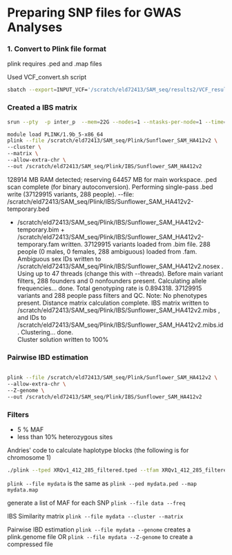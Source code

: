 # Preparing SNP files for GWAS Analyses

### 1. Convert to Plink file format
plink requires .ped and .map files

Used VCF_convert.sh script
```bash
sbatch --export=INPUT_VCF='/scratch/eld72413/SAM_seq/results2/VCF_results_new/Create_HC_Subset/New2/VarFilter_All/Sunflower_SAM_SNP_Calling_BIALLELIC_norm.vcf.gz',OUT_PREFIX='/scratch/eld72413/SAM_seq/Plink/Sunflower_SAM_HA412v2' VCF_convert.sh # 1905764

```

### Created a IBS matrix
```bash
srun --pty  -p inter_p  --mem=22G --nodes=1 --ntasks-per-node=1 --time=12:00:00 --job-name=qlogin /bin/bash -l

module load PLINK/1.9b_5-x86_64
plink --file /scratch/eld72413/SAM_seq/Plink/Sunflower_SAM_HA412v2 \
--cluster \
--matrix \
--allow-extra-chr \
--out /scratch/eld72413/SAM_seq/Plink/IBS/Sunflower_SAM_HA412v2
```

128914 MB RAM detected; reserving 64457 MB for main workspace.
.ped scan complete (for binary autoconversion).
Performing single-pass .bed write (37129915 variants, 288 people).
--file: /scratch/eld72413/SAM_seq/Plink/IBS/Sunflower_SAM_HA412v2-temporary.bed
+ /scratch/eld72413/SAM_seq/Plink/IBS/Sunflower_SAM_HA412v2-temporary.bim +
/scratch/eld72413/SAM_seq/Plink/IBS/Sunflower_SAM_HA412v2-temporary.fam
written.
37129915 variants loaded from .bim file.
288 people (0 males, 0 females, 288 ambiguous) loaded from .fam.
Ambiguous sex IDs written to
/scratch/eld72413/SAM_seq/Plink/IBS/Sunflower_SAM_HA412v2.nosex .
Using up to 47 threads (change this with --threads).
Before main variant filters, 288 founders and 0 nonfounders present.
Calculating allele frequencies... done.
Total genotyping rate is 0.894318.
37129915 variants and 288 people pass filters and QC.
Note: No phenotypes present.
Distance matrix calculation complete.
IBS matrix written to
/scratch/eld72413/SAM_seq/Plink/IBS/Sunflower_SAM_HA412v2.mibs , and IDs to
/scratch/eld72413/SAM_seq/Plink/IBS/Sunflower_SAM_HA412v2.mibs.id .
Clustering... done.                        
Cluster solution written to 100%


### Pairwise IBD estimation

```bash

plink --file /scratch/eld72413/SAM_seq/Plink/Sunflower_SAM_HA412v2 \
--allow-extra-chr \
--Z-genome \
--out /scratch/eld72413/SAM_seq/Plink/IBS/Sunflower_SAM_HA412v2
```





### Filters
- 5 % MAF
- less than 10% heterozygous sites

Andries' code to calculate haplotype blocks (the following is for chromosome 1)
```bash
./plink --tped XRQv1_412_285_filtered.tped --tfam XRQv1_412_285_filtered.tfam --blocks 'no-pheno-req' 'no-small-max-span' --blocks-max-kb 100000 --blocks-strong-lowci 0.7005 --out CHR1_285 --allow-extra-chr --chr Ha412HOChr01 --blocks-inform-frac 0.9
```

`plink --file mydata` is the same as `plink --ped mydata.ped --map mydata.map`

generate a list of MAF for each SNP
`plink --file data --freq`

IBS Similarity matrix
`plink --file mydata --cluster --matrix`

Pairwise IBD estimation
`plink --file mydata --genome` creates a plink.genome file
OR
`plink --file mydata --Z-genome` to create a compressed file
